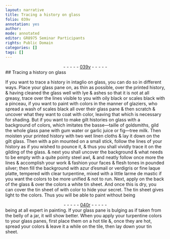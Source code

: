 ```yaml
---
layout: narrative
title: Tracing a history on glass
folio: 039v
annotation: yes
author:
mode: annotated
editor: GR8975 Seminar Participants
rights: Public Domain
categories: []
tags: []
---
```


 <div class="folio" align="center">- - - - - <a href="http://gallica.bnf.fr/ark:/12148/btv1b10500001g/f84.image" target="_blank">039v</a> - - - - - </div>    
## Tracing a history on glass

 
If you want to trace a history in intaglio on glass, you can do so in different ways. Place your glass pane on, as thin as possible, over the printed history, & having cleaned the glass well with lye & ashes so that it is not at all greasy, trace over the lines visible to you with oily black or scales black with a pinceau, if you want to paint with colors in the manner of glaziers, who spread a wash of scales black all over their glass pane & then scratch & uncover what they want to coat with color, leaving that which is necessary for shading. But if you want to make gilt histories on glass with a background of colors, which imitates the basse—taille of goldsmiths, gild the whole glass pane with gum water or garlic juice or fig—tree milk. Then moisten your printed history with two wet linen cloths & lay it down on the gilt glass. Then with a pin mounted on a small stick, follow the lines of your history as if you wished to pounce it, & thus you shall vividly trace it on the gilding of the glass. & next you shall uncover the background & what needs to be empty with a quite pointy steel awl, & and neatly follow once more the lines & accomplish your work & fashion your faces & flesh tones in pounded silver; then fill the background with azur d’esmail or verdigris or fine laque platte, tempered with clear turpentine, mixed with a little larme de mastic if you want the colors to be more unified & not to run. Next, apply on the back of the glass & over the colors a white tin sheet. And once this is dry, you can cover the tin sheet of with color to hide your secret. The tin sheet gives light to the colors. Thus you will be able to paint without being
 <div class="folio" align="center">- - - - - <a href="http://gallica.bnf.fr/ark:/12148/btv1b10500001g/f85.image" target="_blank">040r</a> - - - - - </div> 
being at all expert in painting. If your glass pane is bulging as if taken from the belly of a jar, it will show better. When you apply your turpentine colors to your glass panes, first place them on a hot tile &, once they are hot, spread your colors & leave it a while on the tile, then lay down your tin sheet.
 